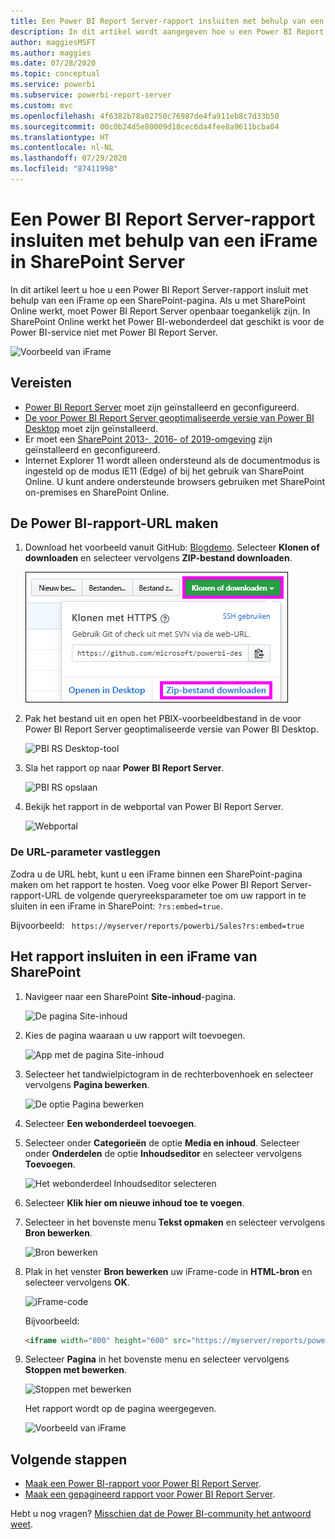 ```yaml
---
title: Een Power BI Report Server-rapport insluiten met behulp van een iFrame in SharePoint Server
description: In dit artikel wordt aangegeven hoe u een Power BI Report Server-rapport insluit met behulp van een iFrame in SharePoint Server
author: maggiesMSFT
ms.author: maggies
ms.date: 07/28/2020
ms.topic: conceptual
ms.service: powerbi
ms.subservice: powerbi-report-server
ms.custom: mvc
ms.openlocfilehash: 4f6382b78a02750c76987de4fa911eb8c7d33b50
ms.sourcegitcommit: 00c0b24d5e80009d18cec6da4fee8a9611bcba04
ms.translationtype: HT
ms.contentlocale: nl-NL
ms.lasthandoff: 07/29/2020
ms.locfileid: "87411998"
---
```

# <a name="embed-a-power-bi-report-server-report-using-an-iframe-in-sharepoint-server"></a>Een Power BI Report Server-rapport insluiten met behulp van een iFrame in SharePoint Server

In dit artikel leert u hoe u een Power BI Report Server-rapport insluit met behulp van een iFrame op een SharePoint-pagina. Als u met SharePoint Online werkt, moet Power BI Report Server openbaar toegankelijk zijn. In SharePoint Online werkt het Power BI-webonderdeel dat geschikt is voor de Power BI-service niet met Power BI Report Server.  

![Voorbeeld van iFrame](media/quickstart-embed/quickstart_embed_01.png)

## <a name="prerequisites"></a>Vereisten
* [Power BI Report Server](https://powerbi.microsoft.com/report-server/) moet zijn geïnstalleerd en geconfigureerd.
* [De voor Power BI Report Server geoptimaliseerde versie van Power BI Desktop](install-powerbi-desktop.md) moet zijn geïnstalleerd.
* Er moet een [SharePoint 2013-, 2016- of 2019-omgeving](https://docs.microsoft.com/sharepoint/install/install) zijn geïnstalleerd en geconfigureerd.
* Internet Explorer 11 wordt alleen ondersteund als de documentmodus is ingesteld op de modus IE11 (Edge) of bij het gebruik van SharePoint Online. U kunt andere ondersteunde browsers gebruiken met SharePoint on-premises en SharePoint Online.

## <a name="create-the-power-bi-report-url"></a>De Power BI-rapport-URL maken

1. Download het voorbeeld vanuit GitHub: [Blogdemo](https://github.com/Microsoft/powerbi-desktop-samples). Selecteer **Klonen of downloaden** en selecteer vervolgens **ZIP-bestand downloaden**.

    ![PBIX-voorbeeldbestand downloaden](media/quickstart-embed/quickstart_embed_14.png)

2. Pak het bestand uit en open het PBIX-voorbeeldbestand in de voor Power BI Report Server geoptimaliseerde versie van Power BI Desktop.

    ![PBI RS Desktop-tool](media/quickstart-embed/quickstart_embed_02.png)

3. Sla het rapport op naar **Power BI Report Server**. 

    ![PBI RS opslaan](media/quickstart-embed/quickstart_embed_03.png)

4. Bekijk het rapport in de webportal van Power BI Report Server.

    ![Webportal](media/quickstart-embed/quickstart_embed_04.png)

### <a name="capture-the-url-parameter"></a>De URL-parameter vastleggen

Zodra u de URL hebt, kunt u een iFrame binnen een SharePoint-pagina maken om het rapport te hosten. Voeg voor elke Power BI Report Server-rapport-URL de volgende queryreeksparameter toe om uw rapport in te sluiten in een iFrame in SharePoint: `?rs:embed=true`.

   Bijvoorbeeld:
    ``` 
    https://myserver/reports/powerbi/Sales?rs:embed=true
    ```
## <a name="embed-the-report-in-a-sharepoint-iframe"></a>Het rapport insluiten in een iFrame van SharePoint

1. Navigeer naar een SharePoint **Site-inhoud**-pagina.

    ![De pagina Site-inhoud](media/quickstart-embed/quickstart_embed_05.png)

2. Kies de pagina waaraan u uw rapport wilt toevoegen.

    ![App met de pagina Site-inhoud](media/quickstart-embed/quickstart_embed_06.png)

3. Selecteer het tandwielpictogram in de rechterbovenhoek en selecteer vervolgens **Pagina bewerken**.

    ![De optie Pagina bewerken](media/quickstart-embed/quickstart_embed_07.png)

4. Selecteer **Een webonderdeel toevoegen**.

5. Selecteer onder **Categorieën** de optie **Media en inhoud**. Selecteer onder **Onderdelen** de optie **Inhoudseditor** en selecteer vervolgens **Toevoegen**.

    ![Het webonderdeel Inhoudseditor selecteren](media/quickstart-embed/quickstart_embed_09.png)

6. Selecteer **Klik hier om nieuwe inhoud toe te voegen**.

7. Selecteer in het bovenste menu **Tekst opmaken** en selecteer vervolgens **Bron bewerken**.

     ![Bron bewerken](media/quickstart-embed/quickstart_embed_11.png)

8. Plak in het venster **Bron bewerken** uw iFrame-code in **HTML-bron** en selecteer vervolgens **OK**.

    ![iFrame-code](media/quickstart-embed/quickstart_embed_12.png)

     Bijvoorbeeld:
     ```html
     <iframe width="800" height="600" src="https://myserver/reports/powerbi/Sales?rs:embed=true" frameborder="0" allowFullScreen="true"></iframe>
     ```

9. Selecteer **Pagina** in het bovenste menu en selecteer vervolgens **Stoppen met bewerken**.

    ![Stoppen met bewerken](media/quickstart-embed/quickstart_embed_13.png)

    Het rapport wordt op de pagina weergegeven.

    ![Voorbeeld van iFrame](media/quickstart-embed/quickstart_embed_01.png)

## <a name="next-steps"></a>Volgende stappen

- [Maak een Power BI-rapport voor Power BI Report Server](quickstart-create-powerbi-report.md).  
- [Maak een gepagineerd rapport voor Power BI Report Server](quickstart-create-paginated-report.md).  

Hebt u nog vragen? [Misschien dat de Power BI-community het antwoord weet](https://community.powerbi.com/). 
